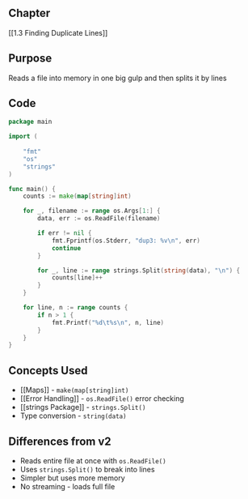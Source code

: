 ## Chapter

[[1.3 Finding Duplicate Lines]]

## Purpose

Reads a file into memory in one big gulp and then splits it by lines

## Code

```go
package main

import (
	
	"fmt"
	"os"
	"strings"
)

func main() {
	counts := make(map[string]int)

	for _, filename := range os.Args[1:] {
		data, err := os.ReadFile(filename)

		if err != nil {
			fmt.Fprintf(os.Stderr, "dup3: %v\n", err)
			continue
		}

		for _, line := range strings.Split(string(data), "\n") {
			counts[line]++
		}
	}

	for line, n := range counts {
		if n > 1 {
			fmt.Printf("%d\t%s\n", n, line)
		}
	}
}
```

## Concepts Used

- [[Maps]] - `make(map[string]int)`
- [[Error Handling]] - `os.ReadFile()` error checking
- [[strings Package]] - `strings.Split()`
- Type conversion - `string(data)`

## Differences from v2

- Reads entire file at once with `os.ReadFile()`
- Uses `strings.Split()` to break into lines
- Simpler but uses more memory
- No streaming - loads full file